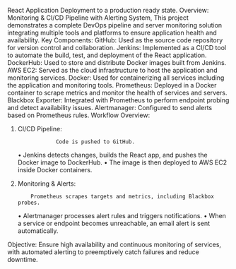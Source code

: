 React Application Deployment to a production ready state.
Overview: Monitoring & CI/CD Pipeline with Alerting System,
This project demonstrates a complete DevOps pipeline and server monitoring solution integrating multiple tools and platforms to ensure application health and availability.
Key Components:
    	GitHub: Used as the source code repository for version control and collaboration.
		Jenkins: Implemented as a CI/CD tool to automate the build, test, and deployment of the React application.
		DockerHub: Used to store and distribute Docker images built from Jenkins.
		AWS EC2: Served as the cloud infrastructure to host the application and monitoring services.
		Docker: Used for containerizing all services including the application and monitoring tools.
		Prometheus: Deployed in a Docker container to scrape metrics and monitor the health of services and servers.
     	Blackbox Exporter: Integrated with Prometheus to perform endpoint probing and detect availability issues.
		Alertmanager: Configured to send alerts based on Prometheus rules.
Workflow Overview:
1.	CI/CD Pipeline:
	
                    Code is pushed to GitHub.
	•	Jenkins detects changes, builds the React app, and pushes the Docker image to DockerHub.
	•	The image is then deployed to AWS  EC2 inside Docker containers.
2.	Monitoring & Alerts:
	
          	Prometheus scrapes targets and metrics, including Blackbox probes.
	•	Alertmanager processes alert rules and triggers notifications.
	•	When a service or endpoint becomes unreachable, an email alert is sent automatically.

Objective:
Ensure high availability and continuous monitoring of services, with automated alerting to preemptively catch failures and reduce downtime.
